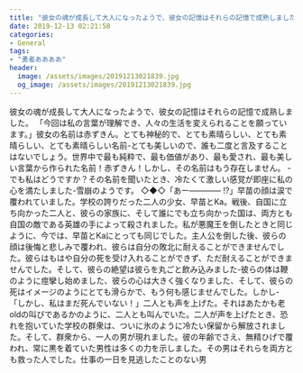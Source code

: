 ```yaml
---
title: "彼女の魂が成長して大人になったようで、彼女の記憶はそれらの記憶で成熟しました。"
date: 2019-12-13 02:21:58
categories:
- General
tags:
- "勇者ああああ"
header:
  image: /assets/images/20191213021839.jpg
  og_image: /assets/images/20191213021839.jpg
---
```


彼女の魂が成長して大人になったようで、彼女の記憶はそれらの記憶で成熟しました。 「今回は私の言葉が理解でき、人々の生活を変えられることを願っています。」彼女の名前は赤ずきん。とても神秘的で、とても素晴らしい、とても素晴らしい、とても素晴らしい名前-とても美しいので、誰も二度と言及することはないでしょう。世界中で最も純粋で、最も価値があり、最も愛され、最も美しい言葉から作られた名前！赤ずきん！しかし、その名前はもう存在しません。 -でも私はどうですか？その名前を聞いたとき、冷たくて激しい感覚が即座に私の心を満たしました-雪崩のようです。 ◇◆◇「あー―――― !?」早苗の顔は涙で覆われていました。学校の誇りだった二人の少女、早苗とKa。戦後、自国に立ち向かった二人と、彼らの家族に、そして誰にでも立ち向かった国は、両方とも自国の敵である英雄の手によって殺されました。私が悪魔王を倒したときと同じように、今では、早苗とKaにとっても同じでした。主人公を倒した後、彼らの顔は後悔と悲しみで覆われ、彼らは自分の敗北に耐えることができませんでした。彼らはもはや自分の死を受け入れることができず、ただ耐えることができませんでした。そして、彼らの絶望は彼らを丸ごと飲み込みました-彼らの体は鞭のように痙攣し始めました、彼らの心は大きく強くなりました、そして、彼らの死はイメージのようにとても滑らかで、もう何も感じませんでした。しかし-「しかし、私はまだ死んでいない！」二人とも声を上げた。それはあたかも老oldの叫びであるかのように、二人とも叫んでいた。二人が声を上げたとき、恐れを抱いていた学校の群衆は、ついに氷のように冷たい保留から解放されました。そして、群衆から、一人の男が現れました。彼の年齢でさえ、無精ひげで覆われ、常に黒を着ていた男性は多くの力を示しました。その男はそれらを両方とも救った人でした。仕事の一日を見逃したことのない男

